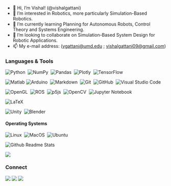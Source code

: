 - 👋 Hi, I’m Vishal! (@vishalgattani)
- 👀 I’m interested in Robotics, more particularly Simulation-Based Robotics.
- 🌱 I’m currently learning Planning for Autonomous Robots, Control Theory and Systems Engineering.
- 💞️ I’m looking to collaborate on Simulation-Based System Design for Robotic Applications.
- 📫 My e-mail address: (vgattani@umd.edu ; vishalgattani09@gmail.com)

### Languages & Tools

![Python](https://img.shields.io/badge/-Python-05122A?style=flat&logo=python)&nbsp;
![NumPy](https://img.shields.io/badge/numpy-%23013243.svg?style=flat&logo=numpy&logoColor=white)&nbsp;
![Pandas](https://img.shields.io/badge/pandas-%23150458.svg?style=flat&logo=pandas&logoColor=white)&nbsp;
![Plotly](https://img.shields.io/badge/Plotly-%233F4F75.svg?style=flat&logo=plotly&logoColor=white)&nbsp;
![TensorFlow](https://img.shields.io/badge/TensorFlow-%23FF6F00.svg?style=flat&logo=TensorFlow&logoColor=white)&nbsp;

![Matlab](https://www.mathworks.com/matlabcentral/images/matlab-file-exchange.svg)
![Arduino](https://img.shields.io/badge/-Arduino-00979D?style=flat&logo=Arduino&logoColor=white)&nbsp;
![Markdown](https://img.shields.io/badge/-Markdown-05122A?style=flat&logo=markdown)&nbsp;
![Git](https://img.shields.io/badge/-Git-05122A?style=flat&logo=git)&nbsp;
![GitHub](https://img.shields.io/badge/-GitHub-05122A?style=flat&logo=github)&nbsp;
![Visual Studio Code](https://img.shields.io/badge/-Visual%20Studio%20Code-05122A?style=flat&logo=visual-studio-code&logoColor=007ACC)&nbsp;

![OpenGL](https://img.shields.io/badge/OpenGL-%23FFFFFF.svg?style=flat&logo=opengl)&nbsp;
![ROS](https://img.shields.io/badge/ros-%230A0FF9.svg?style=flat&logo=ros&logoColor=white)&nbsp;
![p5js](https://img.shields.io/badge/p5.js-ED225D?style=flat&logo=p5.js&logoColor=FFFFFF)&nbsp;
![OpenCV](https://img.shields.io/badge/opencv-%23white.svg?style=flat&logo=opencv&logoColor=white)&nbsp;
![Jupyter Notebook](https://img.shields.io/badge/jupyter-%23FA0F00.svg?style=flat&logo=jupyter&logoColor=white)&nbsp;

![LaTeX](https://img.shields.io/badge/latex-%23008080.svg?style=flat&logo=latex&logoColor=white)&nbsp;

![Unity](https://img.shields.io/badge/Unity-100000?style=flat&logo=unity&logoColor=white)&nbsp;
![Blender](https://img.shields.io/badge/Blender-%23F5792A.svg?style=flat&logo=blender&logoColor=white)&nbsp;

#### Operating Systems
![Linux](https://img.shields.io/badge/-Linux-05122A?style=flat&logo=linux&logoColor=white)&nbsp;
![MacOS](https://img.shields.io/badge/-MacOS-05122A?style=flat&logo=apple)&nbsp;
![Ubuntu](https://img.shields.io/badge/Ubuntu-E95420?style=flat&logo=ubuntu&logoColor=white)&nbsp;

<!-- ![Shell](https://img.shields.io/badge/Shell-05122A?style=flat&logo=gnu-bash&logoColor=white)&nbsp; -->
<!-- ![Java](https://img.shields.io/badge/-Java-05122A?style=flat&logo=Java&logoColor=white)&nbsp; -->
<!-- ![Golang](https://img.shields.io/badge/-Golang-05122A?style=flat&logo=go&logoColor=white)&nbsp; -->
<!-- ![Kotlin](https://img.shields.io/badge/-Kotlin-05122A?style=flat&logo=kotlin)&nbsp; -->
<!-- ![Docker](https://img.shields.io/badge/-Docker-05122A?style=flat&logo=docker)&nbsp; -->
<!-- ![Spring](https://img.shields.io/badge/-Spring-05122A?style=flat&logo=spring&logoColor=white)&nbsp; -->
<!-- ![Maven](https://img.shields.io/badge/-Maven-05122A?style=flat&logo=apache-maven&logoColor=white)&nbsp; -->
<!-- ![Kafka](https://img.shields.io/badge/-Kafka-05122A?style=flat&logo=apache-kafka)&nbsp; -->
<!-- ![Cucumber](https://img.shields.io/badge/-Cucumber-05122A?style=flat&logo=cucumber)&nbsp; -->
<!-- ![GitHub Actions](https://img.shields.io/badge/GitHub%20Actions%20-05122A?style=flat&logo=github-actions&logoColor=white)&nbsp; -->
<!-- ![CircleCI](https://img.shields.io/badge/CircleCI-05122A?style=flat&logo=circleci&logoColor=white)&nbsp; -->
<!-- ![MySQL](https://img.shields.io/badge/-MySQL-05122A?style=flat&logo=mysql&logoColor=white)&nbsp; -->
<!-- ![PostgreSQL](https://img.shields.io/badge/-PostgreSQL-05122A?style=flat&logo=postgresql)&nbsp; -->
<!-- ![IntelliJ](https://img.shields.io/badge/-IntelliJ-05122A?style=flat&logo=jetbrains)&nbsp; -->
<!-- ![Postman](https://img.shields.io/badge/-Postman-05122A?style=flat&logo=postman)&nbsp; -->

![Github Readme Stats](https://github-readme-stats.vercel.app/api?username=vishalgattani&theme=blue-green)

<p align="left">
  <img src="https://github-readme-streak-stats.herokuapp.com/?user=vishalgattani" /> 
<!--   <img height="180em" src="https://user-images.githubusercontent.com/22433243/121538215-faa36d80-c9da-11eb-9dce-0def2d07ff62.gif" /> -->
<!--   <img src="https://github-readme-stats.vercel.app/api/top-langs/?username=vishalgattani&layout=compact&langs_count=8&hide=HCL"/> -->
</p> 

### Connect

<p align="left">
<a href="https://www.linkedin.com/in/vishal-gattani-71692611a/"><img src="https://img.shields.io/badge/-Vishal Gattani-0077B5?style=flat&logo=Linkedin&logoColor=white"/></a>
<a href="mailto:vishalgattani09@gmail.com"><img src="https://img.shields.io/badge/-vishalgattani09@gmail.com-D14836?style=flat&logo=Gmail&logoColor=white"/></a>
<a href="https://github.com/vishalgattani/"><img src="https://img.shields.io/badge/vishalgattani-100000?style=flat&logo=github&logoColor=white"/></a>
</p>

<!---
vishalgattani/vishalgattani is a ✨ special ✨ repository because its `README.md` (this file) appears on your GitHub profile.
You can click the Preview link to take a look at your changes.
--->
